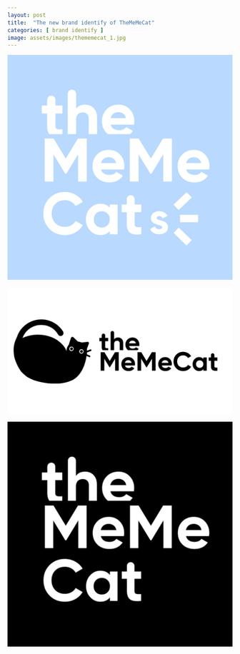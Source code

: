 ```yaml
---
layout: post
title:  "The new brand identify of TheMeMeCat"
categories: [ brand identify ]
image: assets/images/thememecat_1.jpg
---
```

![](/assets/images/thememecat_2.jpg)

![](/assets/images/thememecat_3.png)

![](/assets/images/thememecat_4.jpg)

